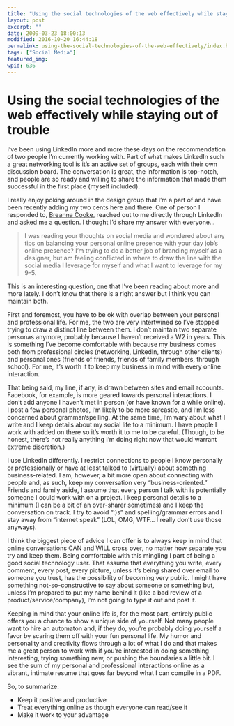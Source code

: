 ```yaml
---
title: "Using the social technologies of the web effectively while staying out of trouble"
layout: post
excerpt: ""
date: 2009-03-23 18:00:13
modified: 2016-10-20 16:44:18
permalink: using-the-social-technologies-of-the-web-effectively/index.html
tags: ["Social Media"]
featured_img:
wpid: 636
---
```


# Using the social technologies of the web effectively while staying out of trouble

I’ve been using LinkedIn more and more these days on the recommendation of two people I’m currently working with. Part of what makes LinkedIn such a great networking tool is it’s an active set of groups, each with their own discussion board. The conversation is great, the information is top-notch, and people are so ready and willing to share the information that made them successful in the first place (myself included).

I really enjoy poking around in the design group that I’m a part of and have been recently adding my two cents here and there. One of person I responded to, [Breanna Cooke](http://www.breannacooke.com/), reached out to me directly through LinkedIn and asked me a question. I thought I’d share my answer with everyone…

> I was reading your thoughts on social media and wondered about any tips on balancing your personal online presence with your day job’s online presence? I’m trying to do a better job of branding myself as a designer, but am feeling conflicted in where to draw the line with the social media I leverage for myself and what I want to leverage for my 9-5.

This is an interesting question, one that I’ve been reading about more and more lately. I don’t know that there is a right answer but I think you can maintain both.

First and foremost, you have to be ok with overlap between your personal and professional life. For me, the two are very intertwined so I’ve stopped trying to draw a distinct line between them. I don’t maintain two separate personas anymore, probably because I haven’t received a W2 in years. This is something I’ve become comfortable with because my business comes both from professional circles (networking, LinkedIn, through other clients) and personal ones (friends of friends, friends of family members, through school). For me, it’s worth it to keep my business in mind with every online interaction.

That being said, my line, if any, is drawn between sites and email accounts. Facebook, for example, is more geared towards personal interactions. I don’t add anyone I haven’t met in person (or have known for a while online). I post a few personal photos, I’m likely to be more sarcastic, and I’m less concerned about grammar/spelling. At the same time, I’m wary about what I write and I keep details about my social life to a minimum. I have people I work with added on there so it’s worth it to me to be careful. (Though, to be honest, there’s not really anything I’m doing right now that would warrant extreme discretion.)

I use LinkedIn differently. I restrict connections to people I know personally or professionally or have at least talked to (virtually) about something business-related. I am, however, a bit more open about connecting with people and, as such, keep my conversation very “business-oriented.” Friends and family aside, I assume that every person I talk with is potentially someone I could work with on a project. I keep personal details to a minimum (I can be a bit of an over-sharer sometimes) and I keep the conversation on track. I try to avoid “:)s” and spelling/grammar errors and I stay away from “internet speak” (LOL, OMG, WTF… I really don’t use those anyways).

I think the biggest piece of advice I can offer is to always keep in mind that online conversations CAN and WILL cross over, no matter how separate you try and keep them. Being comfortable with this mingling I part of being a good social technology user. That assume that everything you write, every comment, every post, every picture, unless it’s being shared over email to someone you trust, has the possibility of becoming very public. I might have something not-so-constructive to say about someone or something but, unless I’m prepared to put my name behind it (like a bad review of a product/service/company), I’m not going to type it out and post it.

Keeping in mind that your online life is, for the most part, entirely public offers you a chance to show a unique side of yourself. Not many people want to hire an automaton and, if they do, you’re probably doing yourself a favor by scaring them off with your fun personal life. My humor and personality and creativity flows through a lot of what I do and that makes me a great person to work with if you’re interested in doing something interesting, trying something new, or pushing the boundaries a little bit. I see the sum of my personal and professional interactions online as a vibrant, intimate resume that goes far beyond what I can compile in a PDF.

So, to summarize:

- Keep it positive and productive
- Treat everything online as though everyone can read/see it
- Make it work to your advantage
